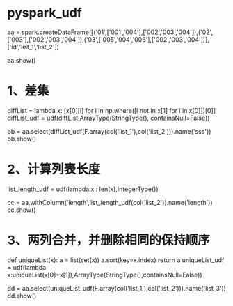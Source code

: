 # pyspark_udf

aa = spark.createDataFrame([('01',['001','004'],['002','003','004']),('02',['003'],['002','003','004']),('03',['005','004','006'],['002','003','004'])], ['id','list_1','list_2'])

aa.show()


# 1、差集
diffList = lambda x: [x[0][i] for i in np.where([i not in x[1] for i in x[0]])[0]]
diffList_udf = udf(diffList,ArrayType(StringType(), containsNull=False))

bb = aa.select(diffList_udf(F.array(col('list_1'),col('list_2'))).name('sss'))
bb.show()


# 2、计算列表长度
list_length_udf = udf(lambda x : len(x),IntegerType())

cc = aa.withColumn('length',list_length_udf(col('list_2')).name('length'))
cc.show()


# 3、两列合并，并删除相同的保持顺序
def uniqueList(x):
    a = list(set(x))
    a.sort(key=x.index)
    return a
uniqueList_udf = udf(lambda x:uniqueList(x[0]+x[1]),ArrayType(StringType(),containsNull=False))

dd = aa.select(uniqueList_udf(F.array(col('list_1'),col('list_2'))).name('list_3'))
dd.show()
